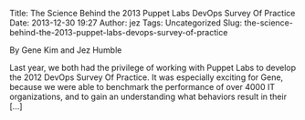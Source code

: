 Title: The Science Behind the 2013 Puppet Labs DevOps Survey Of Practice
Date: 2013-12-30 19:27
Author: jez
Tags: Uncategorized
Slug: the-science-behind-the-2013-puppet-labs-devops-survey-of-practice

By Gene Kim and Jez Humble

Last year, we both had the privilege of working with Puppet Labs to
develop the 2012 DevOps Survey Of Practice. It was especially exciting
for Gene, because we were able to benchmark the performance of over 4000
IT organizations, and to gain an understanding what behaviors result in
their [...]
